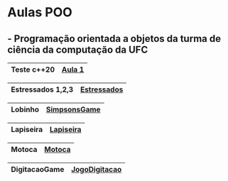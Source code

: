 # Aulas POO

## - Programação orientada a objetos da turma de ciência da computação da UFC


| Teste c++20 | [Aula 1][] |
| --- | --- |

| Estressados 1,2,3 | [Estressados][] |
| --- | --- |

| Lobinho | [SimpsonsGame][] |
| --- | --- |

| Lapiseira | [Lapiseira][] |
| --- | --- |

| Motoca | [Motoca][] |
| --- | --- |

| DigitacaoGame | [JogoDigitacao][] |
| --- | --- |

[Aula 1]: https://github.com/davimb/POO_UFC/tree/main/Aula%201
[Estressados]: https://github.com/davimb/POO_UFC/tree/main/Estressados
[SimpsonsGame]: https://github.com/davimb/POO_UFC/tree/main/SimpsonsGame
[Lapiseira]: https://github.com/davimb/POO_UFC/tree/main/SimpsonsGame
[Motoca]: https://github.com/davimb/POO_UFC/tree/main/Motoca
[JogoDigitacao]: https://github.com/davimb/POO_UFC/tree/main/JogoDigitacao
